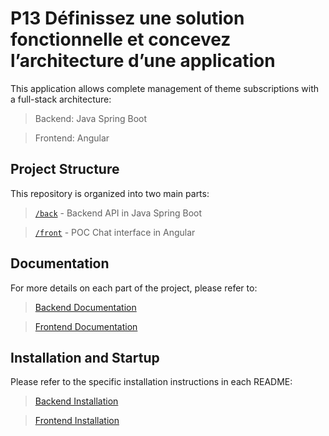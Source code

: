 # P13 Définissez une solution fonctionnelle et concevez l’architecture d’une application

This application allows complete management of theme subscriptions with a full-stack architecture:

> Backend: Java Spring Boot

> Frontend: Angular

## Project Structure
This repository is organized into two main parts:

> [`/back`](/back) - Backend API in Java Spring Boot

> [`/front`](/front) - POC Chat interface in Angular

## Documentation
For more details on each part of the project, please refer to:

> [Backend Documentation](/back/README.md)

> [Frontend Documentation](/front/README.md)

## Installation and Startup
Please refer to the specific installation instructions in each README:
> [Backend Installation](/back/README.md#installation)

> [Frontend Installation](/front/README.md#start-the-project)